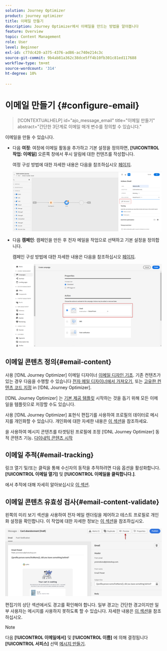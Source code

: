 ```yaml
---
solution: Journey Optimizer
product: journey optimizer
title: 이메일 만들기
description: Journey Optimizer에서 이메일을 만드는 방법을 알아봅니다
feature: Overview
topic: Content Management
role: User
level: Beginner
exl-id: c77dc420-a375-4376-ad86-ac740e214c3c
source-git-commit: 9b4ab81a362c38dce5ff4b10fb301c81ed117688
workflow-type: tm+mt
source-wordcount: '314'
ht-degree: 10%

---
```


# 이메일 만들기 {#configure-email}

>[!CONTEXTUALHELP]
>id="ajo_message_email"
>title="이메일 만들기"
>abstract="간단한 3단계로 이메일 매개 변수를 정의할 수 있습니다."

이메일을 만들 수 있습니다.

* 다음 **여정**: 여정에 이메일 활동을 추가하고 기본 설정을 정의하면, **[!UICONTROL 작업: 이메일]** 오른쪽 창에서 푸시 알림에 대한 컨텐츠를 작성합니다.

   여정 구성 방법에 대한 자세한 내용은 다음을 참조하십시오 [페이지](../building-journeys/journey-gs.md).

   ![](assets/email-edit-content.png)

* 다음 **캠페인**: 캠페인을 만든 후 전자 메일을 작업으로 선택하고 기본 설정을 정의합니다.

   캠페인 구성 방법에 대한 자세한 내용은 다음을 참조하십시오 [페이지](../campaigns/create-campaign.md#configure).

   ![](assets/email_campaign.png)

## 이메일 콘텐츠 정의{#email-content}

사용 [!DNL Journey Optimizer] 이메일 디자이너 [이메일 디자인 기초](../design/create-email-content.md). 기존 컨텐츠가 있는 경우 다음을 수행할 수 있습니다 [전자 메일 디자이너에서 가져오기](../design/existing-content.md), 또는 [고유한 컨텐츠 코드 지정](../design/code-content.md) in [!DNL Journey Optimizer].

[!DNL Journey Optimizer] 는 [기본 제공 템플릿](../design/email-templates.md) 시작하는 것을 돕기 위해 모든 이메일을 템플릿으로 저장할 수도 있습니다.

사용 [!DNL Journey Optimizer] 표현식 편집기를 사용하여 프로필의 데이터로 메시지를 개인화할 수 있습니다. 개인화에 대한 자세한 내용은 [이 섹션](../personalization/personalize.md)을 참조하세요.

을 사용하여 메시지 콘텐츠를 타겟팅된 프로필에 조정 [!DNL Journey Optimizer] 동적 콘텐츠 기능. [다이내믹 콘텐츠 시작](../personalization/get-started-dynamic-content.md)

## 이메일 추적{#email-tracking}

링크 열기 및/또는 클릭을 통해 수신자의 동작을 추적하려면 다음 옵션을 활성화합니다. **[!UICONTROL 이메일 열기]** 및 **[!UICONTROL 이메일을 클릭합니다.]**.

에서 추적에 대해 자세히 알아보십시오 [이 섹션](../design/message-tracking.md).

## 이메일 콘텐츠 유효성 검사{#email-content-validate}

왼쪽의 미리 보기 섹션을 사용하여 전자 메일 렌더링을 제어하고 테스트 프로필로 개인화 설정을 확인합니다. 이 작업에 대한 자세한 정보는 [이 섹션](../design/preview.md)을 참조하십시오.

![](assets/messages-simple-preview.png)


편집기의 상단 섹션에서도 경고를 확인해야 합니다.  일부 경고는 간단한 경고이지만 일부 사용자는 메시지를 사용하지 못하도록 할 수 있습니다. 자세한 내용은 [이 섹션](alerts.md)을 참조하십시오.


>[!NOTE]
>
>다음 **[!UICONTROL 이메일에서]** 및 **[!UICONTROL 이름]** 에 의해 결정됩니다 **[!UICONTROL 서피스]** 선택 [메시지 만들기](get-started-content.md).

